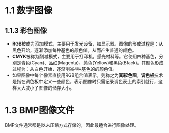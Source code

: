 # 1.1 数字图像
## 1.1.3 彩色图像
- **RGB**被成为添加模式，主要用于发光设备，如显示器。图像的形成过程是：从黑色开始，逐渐添加每种基色的颜色值，从而产生普通的颜色。
- **CMYK**被称为削减模式，主要用于打印机，感光材料等。它使用四种基色，分别是青色(Cyan)、品红(Magenta)、黄色(Yellow)和黑色(Black)。其颜色形成过程为：从白色开始，逐渐削减4种基色的的颜色值。
- 如果图像中每个像素直接用RGB组合值表示，则称之为**真彩色图**。**调色板**技术是指在调色板中定义一些颜色，表示图像时只需记录调色表上的索引就行，这样大大减小了图像的储存大小。
# 1.3 BMP图像文件
BMP文件通常都是以未压缩方式存储的，因此最适合进行图像处理。



